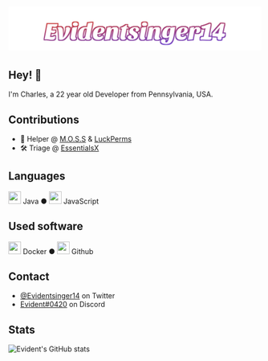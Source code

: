 <h1 align="center">
  <img src="https://raw.githubusercontent.com/Evidentsinger14/evidentsinger14/master/Evidentsinger14.svg" alt="Evidentsinger14" />
</h1>

## Hey! 👋
I'm Charles, a 22 year old Developer from Pennsylvania, USA.

## Contributions
- 🥔 Helper @ [M.O.S.S](https://github.com/MinecraftOSS) & [LuckPerms](https://github.com/LuckPerms)
- 🛠️ Triage @ [EssentialsX](https://github.com/EssentialsX/)

## Languages
<img src="https://cdn.jsdelivr.net/gh/devicons/devicon/icons/java/java-original.svg"  height="25" width="25"/> Java ● <img src="https://cdn.jsdelivr.net/gh/devicons/devicon/icons/javascript/javascript-original.svg" height="25" width="25"/> JavaScript

## Used software
<img src="https://cdn.jsdelivr.net/gh/devicons/devicon/icons/docker/docker-plain-wordmark.svg" height="25" width="25"/> Docker ● <img src="https://cdn.jsdelivr.net/gh/devicons/devicon/icons/github/github-original-wordmark.svg" height="25" width="25"/> Github

## Contact
- [@Evidentsinger14](https://twitter.com/Evidentsinger14) on Twitter
- [Evident#0420](./) on Discord

## Stats
![Evident's GitHub stats](https://github-readme-stats.vercel.app/api?username=Evidentsinger14&theme=midnight-purple&show_icons=true)
